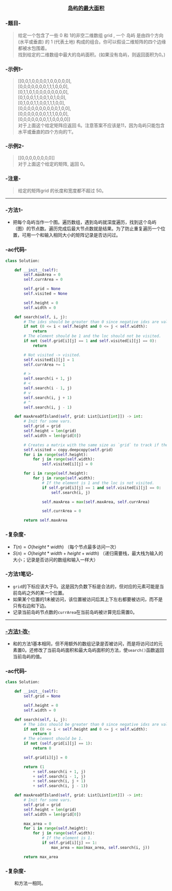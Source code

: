 ### <center> [岛屿的最大面积](https://leetcode-cn.com/problems/max-area-of-island/) </center>

### -题目-
> 给定一个包含了一些 0 和 1的非空二维数组 grid , 一个 岛屿 是由四个方向 (水平或垂直) 的 1 (代表土地) 构成的组合。你可以假设二维矩阵的四个边缘都被水包围着。  
> 找到给定的二维数组中最大的岛屿面积。(如果没有岛屿，则返回面积为0。)

### -示例1-
> [[0,0,1,0,0,0,0,1,0,0,0,0,0],  
 [0,0,0,0,0,0,0,1,1,1,0,0,0],  
 [0,1,1,0,1,0,0,0,0,0,0,0,0],  
 [0,1,0,0,1,1,0,0,1,0,1,0,0],  
 [0,1,0,0,1,1,0,0,1,1,1,0,0],  
 [0,0,0,0,0,0,0,0,0,0,1,0,0],  
 [0,0,0,0,0,0,0,1,1,1,0,0,0],  
 [0,0,0,0,0,0,0,1,1,0,0,0,0]]  
对于上面这个给定矩阵应返回 6。注意答案不应该是11，因为岛屿只能包含水平或垂直的四个方向的‘1’。


### -示例2-
> [[0,0,0,0,0,0,0,0]]  
对于上面这个给定的矩阵, 返回 0。

### -注意-
> 给定的矩阵grid 的长度和宽度都不超过 50。

---

### -方法1-
+ 把每个岛屿当作一个图。遍历数组，遇到岛屿就深度遍历，找到这个岛屿（图）的节点数。遍历完成后最大节点数就是结果。为了防止重复遍历一个位置，可用一个和输入相同大小的矩阵记录是否访问过。

### -ac代码-
```py
class Solution:

    def __init__(self):
        self.maxArea = 0
        self.currArea = 0

        self.grid = None
        self.visited = None

        self.height = 0
        self.width = 0

    def search(self, i, j):
        # The idxs should be greater than 0 since negative idxs are valid for python.
        if not (0 <= i < self.height and 0 <= j < self.width):
            return
        # The element should be 1 and the loc should not be visited.
        if not (self.grid[i][j] == 1 and self.visited[i][j] == 0):
            return

        # Not visited -> visited.
        self.visited[i][j] = 1
        self.currArea += 1

        # >
        self.search(i + 1, j)
        # <
        self.search(i - 1, j)
        # v
        self.search(i, j + 1)
        # ^
        self.search(i, j - 1)

    def maxAreaOfIsland(self, grid: List[List[int]]) -> int:
        # Init for some vars.
        self.grid = grid
        self.height = len(grid)
        self.width = len(grid[0])

        # Creates a matrix with the same size as `grid` to track if the loc is visited.
        self.visited = copy.deepcopy(self.grid)
        for i in range(self.height):
            for j in range(self.width):
                self.visited[i][j] = 0

        for i in range(self.height):
            for j in range(self.width):
                # If the element is 1 and the loc is not visited.
                if self.grid[i][j] == 1 and self.visited[i][j] == 0:
                    self.search(i, j)

                self.maxArea = max(self.maxArea, self.currArea)

                self.currArea = 0

        return self.maxArea
```

### -复杂度-
+ $T(n) = O(height * width)$ （每个节点最多访问一次）
+ $S(n) = O(height * width + height + width)$ （递归需要栈，最大栈为输入的大小；记录是否访问的数组和输入一样大）

### -方法1笔记-
+ `grid`的下标应该大于0。这是因为负数下标是合法的，但对应的元素可能是当前岛屿之外的某一个位置。
+ 如果某个位置的1未被访问，该位置被访问后其上下左右都要被访问，而不是只有右边和下边。
+ 记录当前岛屿节点数的`currArea`在当前岛屿被计算完后需置0。

---

### [-方法1·改-](https://leetcode-cn.com/problems/max-area-of-island/solution/dao-yu-de-zui-da-mian-ji-by-leetcode-solution/)
+ 和的方法1基本相同，但不用额外的数组记录是否被访问，而是将访问过的元素置0。还修改了当前岛屿面积和最大岛屿面积的方法，使`search()`函数返回当前岛屿的值。

### -ac代码-
```py
class Solution:

    def __init__(self):
        self.grid = None

        self.height = 0
        self.width = 0

    def search(self, i, j):
        # The idxs should be greater than 0 since negative idxs are valid for python.
        if not (0 <= i < self.height and 0 <= j < self.width):
            return 0
        # The element should be 1.
        if not (self.grid[i][j] == 1):
            return 0

        self.grid[i][j] = 0

        return (1
            + self.search(i + 1, j)
            + self.search(i - 1, j)
            + self.search(i, j + 1)
            + self.search(i, j - 1))

    def maxAreaOfIsland(self, grid: List[List[int]]) -> int:
        # Init for some vars.
        self.grid = grid
        self.height = len(grid)
        self.width = len(grid[0])

        max_area = 0
        for i in range(self.height):
            for j in range(self.width):
                # If the element is 1.
                if self.grid[i][j] == 1:                
                    max_area = max(max_area, self.search(i, j))

        return max_area
```

### -复杂度-
&emsp;&emsp;和方法一相同。
